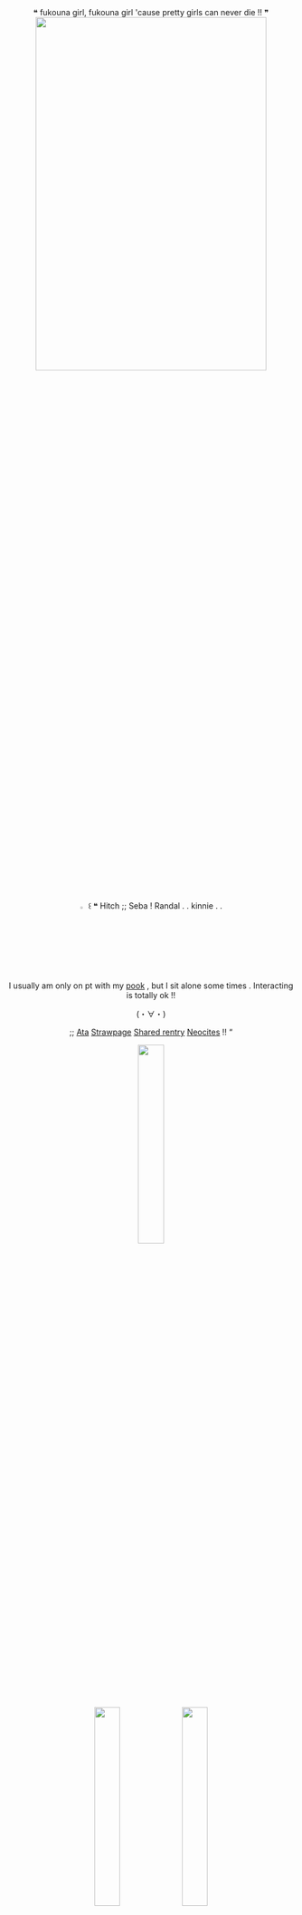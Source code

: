 <div id="header" align="center">
 ❝ fukouna girl, fukouna girl
'cause pretty girls can never die !! ❞
<div align="center">
<img src="https://files.catbox.moe/1bmre2.png" width=90%" height="40%"> 


<div id="header" align="center">

<img src="https://files.catbox.moe/vxc9xs.gif" width="3%" heigh="3%"> 
꒰  ❝ Hitch ;; Seba ! Randal . . kinnie . .   
‎


I usually am only on pt with my [pook](https://github.com/Vivixenne) , but I sit alone some times . Interacting is totally ok !!

(・∀・)




;; [Ata](https://sebbybigfat.atabook.org) [Strawpage](https://satosito.straw.page) [Shared rentry](https://rentry.co/tootsierolls) [Neocites](https://youtu.be/TE4RtN08BL0?si=di7n34QBFTT7lcff) !! “

<div id="header" align="center">
<Img src="https://files.catbox.moe/0oty7s.gif" width="30%" heigh="3%">
<div id="header" align="center">
 <img src="https://files.catbox.moe/qzdeyt.webp" width="30%" heigh="3%">
<img src="https://files.catbox.moe/5amdwj.webp" width="30%" heigh="3%">
